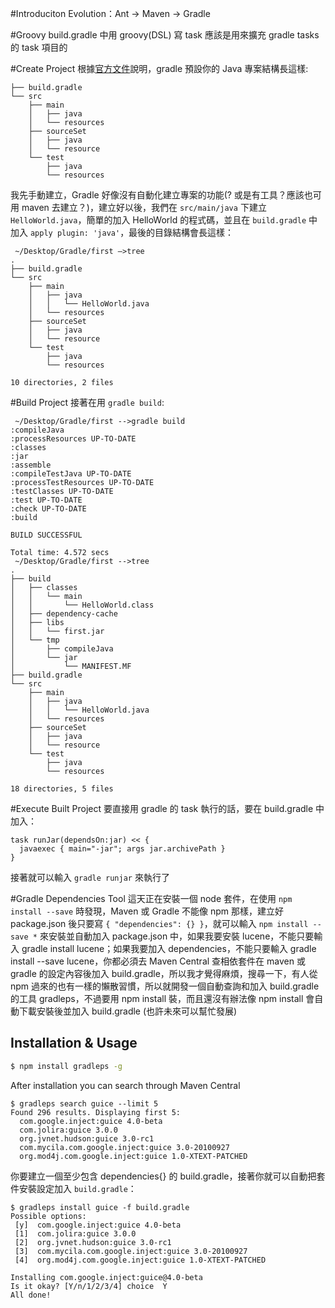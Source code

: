 #Introduciton 
Evolution：Ant -> Maven -> Gradle

#Groovy
build.gradle 中用 groovy(DSL) 寫 task 應該是用來擴充 gradle tasks 的 task 項目的

#Create Project
根據[官方文件](http://www.gradle.org/docs/current/userguide/java_plugin.html#N12119)說明，gradle 預設你的 Java 專案結構長這樣:
```
├── build.gradle
└── src
    ├── main
    │   ├── java
    │   └── resources
    ├── sourceSet
    │   ├── java
    │   └── resource
    └── test
        ├── java
        └── resources
```

我先手動建立，Gradle 好像沒有自動化建立專案的功能(? 或是有工具？應該也可用 maven 去建立？)，建立好以後，我們在 `src/main/java` 下建立 `HelloWorld.java`，簡單的加入 HelloWorld 的程式碼，並且在 `build.gradle` 中加入 `apply plugin: 'java'`，最後的目錄結構會長這樣：
```
 ~/Desktop/Gradle/first —>tree
.
├── build.gradle
└── src
    ├── main
    │   ├── java
    │   │   └── HelloWorld.java
    │   └── resources
    ├── sourceSet
    │   ├── java
    │   └── resource
    └── test
        ├── java
        └── resources

10 directories, 2 files
```

#Build Project
接著在用 `gradle build`:
```
 ~/Desktop/Gradle/first -->gradle build
:compileJava
:processResources UP-TO-DATE
:classes
:jar
:assemble
:compileTestJava UP-TO-DATE
:processTestResources UP-TO-DATE
:testClasses UP-TO-DATE
:test UP-TO-DATE
:check UP-TO-DATE
:build

BUILD SUCCESSFUL

Total time: 4.572 secs
 ~/Desktop/Gradle/first -->tree
.
├── build
│   ├── classes
│   │   └── main
│   │       └── HelloWorld.class
│   ├── dependency-cache
│   ├── libs
│   │   └── first.jar
│   └── tmp
│       ├── compileJava
│       └── jar
│           └── MANIFEST.MF
├── build.gradle
└── src
    ├── main
    │   ├── java
    │   │   └── HelloWorld.java
    │   └── resources
    ├── sourceSet
    │   ├── java
    │   └── resource
    └── test
        ├── java
        └── resources

18 directories, 5 files
```

#Execute Built Project
要直接用 gradle 的 task 執行的話，要在 build.gradle 中加入：
```
task runJar(dependsOn:jar) << {
  javaexec { main="-jar"; args jar.archivePath }
}
``` 
接著就可以輸入 `gradle runjar` 來執行了

#Gradle Dependencies Tool
這天正在安裝一個 node 套件，在使用 `npm install --save` 時發現，Maven 或 Gradle 不能像 npm 那樣，建立好 package.json 後只要寫 `{ "dependencies": {} }`，就可以輸入 `npm install --save *` 來安裝並自動加入 package.json 中，如果我要安裝 lucene，不能只要輸入 gradle install lucene；如果我要加入 dependencies，不能只要輸入 gradle install --save lucene，你都必須去 Maven Central 查相依套件在 maven 或 gradle 的設定內容後加入 build.gradle，所以我才覺得麻煩，搜尋一下，有人從 npm 過來的也有一樣的懶散習慣，所以就開發一個自動查詢和加入 build.gradle 的工具 gradleps，不過要用 npm install 裝，而且還沒有辦法像 npm install 會自動下載安裝後並加入 build.gradle (也許未來可以幫忙發展)

## Installation & Usage
```bash
$ npm install gradleps -g
```

After installation you can search through Maven Central
```
$ gradleps search guice --limit 5
Found 296 results. Displaying first 5:
  com.google.inject:guice 4.0-beta
  com.jolira:guice 3.0.0
  org.jvnet.hudson:guice 3.0-rc1
  com.mycila.com.google.inject:guice 3.0-20100927
  org.mod4j.com.google.inject:guice 1.0-XTEXT-PATCHED

```

你要建立一個至少包含 dependencies{} 的 build.gradle，接著你就可以自動把套件安裝設定加入 `build.gradle`：
```
$ gradleps install guice -f build.gradle 
Possible options:
 [y]  com.google.inject:guice 4.0-beta
 [1]  com.jolira:guice 3.0.0
 [2]  org.jvnet.hudson:guice 3.0-rc1
 [3]  com.mycila.com.google.inject:guice 3.0-20100927
 [4]  org.mod4j.com.google.inject:guice 1.0-XTEXT-PATCHED
 
Installing com.google.inject:guice@4.0-beta
Is it okay? [Y/n/1/2/3/4] choice  Y
All done!
```